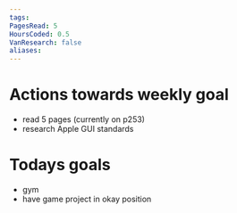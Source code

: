 ```yaml
---
tags: 
PagesRead: 5
HoursCoded: 0.5
VanResearch: false
aliases:
---
```

# Actions towards weekly goal
- read 5 pages (currently on p253)
- research Apple GUI standards
# Todays goals
- gym 
- have game project in okay position